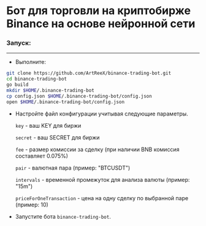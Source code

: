 # Бот для торговли на криптобирже Binance на основе нейронной сети #

### Запуск: ###
***
- Выполните:

```bash
git clone https://github.com/ArtReeX/binance-trading-bot.git
cd binance-trading-bot
go build
mkdir $HOME/.binance-trading-bot
cp config.json $HOME/.binance-trading-bot/config.json
open $HOME/.binance-trading-bot/config.json
```

- Настройте файл конфигурации учитывая следующие параметры.
  
  `key` - ваш KEY для биржи
  
  `secret` - ваш SECRET для биржи
  
  `fee` - размер комиссии за сделку (при наличии BNB комиссия составляет 0.075%)

  `pair` - валютная пара (пример: "BTCUSDT")

  `intervals` - временной промежуток для анализа валюты (пример: "15m")

  `priceForOneTransaction` - цена на одну сделку по выбранной паре (пример: 10)

- Запустите бота `binance-trading-bot`.